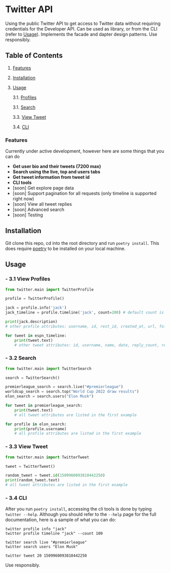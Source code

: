 # Twitter API
Using the public Twitter API to get access to Twitter data without requiring credentials for the Developer API. Can be used as library, or from the CLI (refer to [Usage](#usage)). Implements the facade and dapter design patterns. Use responsibly. 

## Table of Contents
1. [Features](#features)
2. [Installation](#installation)
3. [Usage](#third-example)

   3.1. [Profiles](#31-view-profiles)

   3.1.  [Search](#32-search)

   3.3.  [View Tweet](#33-view-tweet)

   3.4.  [CLI](#34-cli)

### Features
Currently under active development, however here are some things that you can do

- **Get user bio and their tweets (7200 max)**
- **Search using the live, top and users tabs**
- **Get tweet information from tweet id**
- **CLI tools**
- [soon] Get explore page data
- [soon] Support pagination for all requests (only timeline is supported right now)
- [soon] View all tweet replies
- [soon] Advanced search
- [soon] Testing 


## Installation 
Git clone this repo, cd into the root directory and run ```poetry install```. This does require [poetry](https://python-poetry.org/) to be installed on your local machine. 

## Usage
### - 3.1 View Profiles
```python
from twitter.main import TwitterProfile

profile = TwitterProfile()

jack = profile.info('jack')
jack_timeline = profile.timeline('jack', count=200) # default count is 40

print(jack.description) 
# other profile attributes: username, id, rest_id, created_at, url, followers_count, following_count, banner_url, logo_url 

for tweet in espn_timeline:
    print(tweet.text) 
    # other tweet attributes: id, username, name, date, reply_count, retweet_count, like_count

```
### - 3.2 Search
```python
from twitter.main import TwitterSearch

search = TwitterSearch()

premierleague_search = search.live("#premierleague")
worldcup_search = search.top("World Cup 2022 draw results")
elon_search = search.users("Elon Musk")

for tweet in premierleague_search:
    print(tweet.text) 
    # all tweet attributes are listed in the first example

for profile in elon_search:
    print(profile.username) 
    # all profile attributes are listed in the first example

```
### - 3.3 View Tweet
```python
from twitter.main import TwitterTweet

tweet = TwitterTweet()

random_tweet = tweet.id(1509960093810442250)
print(random_tweet.text)
# all tweet attributes are listed in the first example

```

### - 3.4 CLI
After you run `poetry install`, accessing the cli tools is done by typing `twitter --help`. Although you should refer to the `--help` page for the full documentation, here is a sample of what you can do:
```
twitter profile info "jack"
twitter profile timeline "jack" --count 100
```
```
twitter search live "#premierleague"
twitter search users "Elon Musk"
```
```
twitter tweet 20 1509960093810442250
```


Use responsibly.
